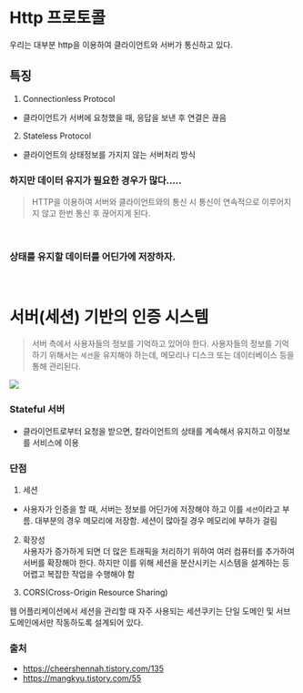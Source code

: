 # Http 프로토콜

우리는 대부분 http을 이용하여 클라이언트와 서버가 통신하고 있다.

## 특징

1. Connectionless Protocol

- 클라이언트가 서버에 요청했을 때, 응답을 보낸 후 연결은 끊음

2. Stateless Protocol

- 클라이언트의 상태정보를 가지지 않는 서버처리 방식

### 하지만 데이터 유지가 필요한 경우가 많다.....

> HTTP을 이용하여 서버와 클라이언트와의 통신 시 통신이 연속적으로 이루어지지 않고 한번 통신 후 끊어지게 된다.

<br>

### 상태를 유지할 데이터를 어딘가에 저장하자.

<br>

# 서버(세션) 기반의 인증 시스템

> 서버 측에서 사용자들의 정보를 기억하고 있어야 한다. 사용자들의 정보를 기억하기 위해서는 `세션`을 유지해야 하는데, 메모리나 디스크 또는 데이터베이스 등을 통해 관리된다.

<img src ="https://blog.kakaocdn.net/dn/ogoAg/btqAriyT5sY/YYt2wkEz50kKN47mLwRDXK/img.png">

### Stateful 서버

- 클라이언트로부터 요청을 받으면, 칼라이언트의 상태를 계속해서 유지하고 이정보를 서비스에 이용

### 단점

1. 세션

- 사용자가 인증을 할 때, 서버는 정보를 어딘가에 저장해야 하고 이를 `세션`이라고 부름. 대부분의 경우 메모리에 저장함. 세션이 많아질 경우 메모리에 부하가 걸림

2. 확장성  
   사용자가 증가하게 되면 더 많은 트래픽을 처리하기 위하여 여러 컴퓨터를 추가하여 서버를 확장해야 한다. 하지만 이를 위해 세션을 분산시키는 시스템을 설계하는 등 어렵고 복잡한 작업을 수행해야 함

3. CORS(Cross-Origin Resource Sharing)

웹 어플리케이션에서 세션을 관리할 때 자주 사용되는 세션쿠키는 단일 도메인 및 서브 도메인에서만 작동하도록 설계되어 있다.

### 출처

- https://cheershennah.tistory.com/135
- https://mangkyu.tistory.com/55

